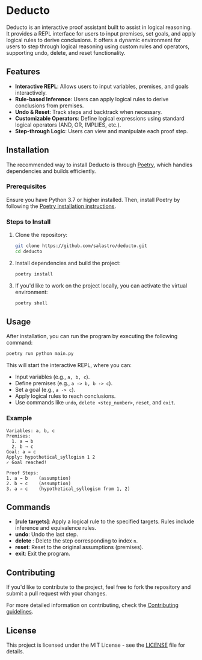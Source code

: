 # Deducto

Deducto is an interactive proof assistant built to assist in logical reasoning. It provides a REPL interface for users to input premises, set goals, and apply logical rules to derive conclusions. It offers a dynamic environment for users to step through logical reasoning using custom rules and operators, supporting undo, delete, and reset functionality.

## Features

- **Interactive REPL**: Allows users to input variables, premises, and goals interactively.
- **Rule-based Inference**: Users can apply logical rules to derive conclusions from premises.
- **Undo & Reset**: Track steps and backtrack when necessary.
- **Customizable Operators**: Define logical expressions using standard logical operators (AND, OR, IMPLIES, etc.).
- **Step-through Logic**: Users can view and manipulate each proof step.

## Installation

The recommended way to install Deducto is through [Poetry](https://python-poetry.org/), which handles dependencies and builds efficiently.

### Prerequisites

Ensure you have Python 3.7 or higher installed. Then, install Poetry by following the [Poetry installation instructions](https://python-poetry.org/docs/#installation).

### Steps to Install

1. Clone the repository:

   ```bash
   git clone https://github.com/salastro/deducto.git
   cd deducto
   ```

2. Install dependencies and build the project:

   ```bash
   poetry install
   ```

3. If you'd like to work on the project locally, you can activate the virtual environment:

   ```bash
   poetry shell
   ```

## Usage

After installation, you can run the program by executing the following command:

```bash
poetry run python main.py
```

This will start the interactive REPL, where you can:

- Input variables (e.g., `a, b, c`).
- Define premises (e.g., `a -> b, b -> c`).
- Set a goal (e.g., `a -> c`).
- Apply logical rules to reach conclusions.
- Use commands like `undo`, `delete <step_number>`, `reset`, and `exit`.

### Example

```
Variables: a, b, c
Premises:
  1. a → b
  2. b → c
Goal: a → c
Apply: hypothetical_syllogism 1 2
✓ Goal reached!

Proof Steps:
1. a → b    (assumption)
2. b → c    (assumption)
3. a → c    (hypothetical_syllogism from 1, 2)
```

## Commands

- **[rule targets]**: Apply a logical rule to the specified targets. Rules include inference and equivalence rules.
- **undo**: Undo the last step.
- **delete <n>**: Delete the step corresponding to index `n`.
- **reset**: Reset to the original assumptions (premises).
- **exit**: Exit the program.

## Contributing

If you'd like to contribute to the project, feel free to fork the repository and submit a pull request with your changes.

For more detailed information on contributing, check the [Contributing guidelines](https://github.com/salastro/deducto/blob/main/CONTRIBUTING.md).

## License

This project is licensed under the MIT License - see the [LICENSE](LICENSE) file for details.
